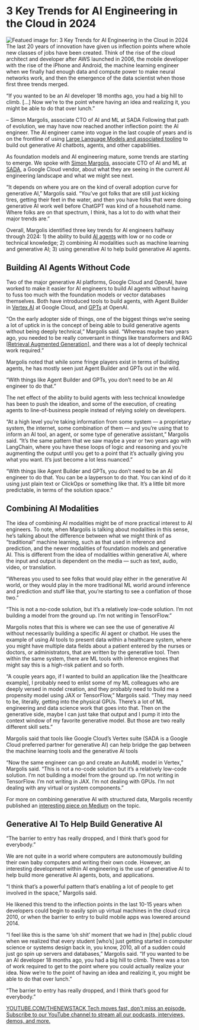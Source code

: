 # 3 Key Trends for AI Engineering in the Cloud in 2024
![Featued image for: 3 Key Trends for AI Engineering in the Cloud in 2024](https://cdn.thenewstack.io/media/2024/07/8a745e85-george-c-hsyq2hk91lo-unsplash-1024x576.jpg)
The last 20 years of innovation have given us inflection points where whole new classes of jobs have been created. Think of the rise of the cloud architect and developer after AWS launched in 2006, the mobile developer with the rise of the iPhone and Android, the machine learning engineer when we finally had enough data and compute power to make neural networks work, and then the emergence of the data scientist when those first three trends merged.

“If you wanted to be an AI developer 18 months ago, you had a big hill to climb. […] Now we’re to the point where having an idea and realizing it, you might be able to do that over lunch.”

– Simon Margolis, associate CTO of AI and ML at SADA
Following that path of evolution, we may have now reached another inflection point: the AI engineer. The AI engineer came into vogue in the last couple of years and is on the frontline of using [Large Language Models and associated tooling](https://thenewstack.io/top-5-ai-engineering-trends-of-2023/) to build out generative AI chatbots, agents, and other capabilities.

As foundation models and AI engineering mature, some trends are starting to emerge. We spoke with [Simon Margolis](https://www.linkedin.com/in/smargolis/), associate CTO of AI and ML at [SADA](https://sada.com/), a Google Cloud vendor, about what they are seeing in the current AI engineering landscape and what we might see next.

“It depends on where you are on the kind of overall adoption curve for generative AI,” Margolis said. “You’ve got folks that are still just kicking tires, getting their feet in the water, and then you have folks that were doing generative AI work well before ChatGPT was kind of a household name. Where folks are on that spectrum, I think, has a lot to do with what their major trends are.”

Overall, Margolis identified three key trends for AI engineers halfway through 2024: 1) the ability to build [AI agents](https://thenewstack.io/lets-get-agentic-langchain-and-llamaindex-talk-ai-agents/) with low or no code or technical knowledge; 2) combining AI modalities such as machine learning and generative AI; 3) using generative AI to help build generative AI agents.

## Building AI Agents Without Code
Two of the major generative AI platforms, Google Cloud and OpenAI, have worked to make it easier for AI engineers to build AI agents without having to fuss too much with the foundation models or vector databases themselves. Both have introduced tools to build agents, with Agent Builder in [Vertex AI](https://thenewstack.io/an-introduction-to-google-vertex-ai-automl-training-and-inference/) at Google Cloud, and [GPTs](https://thenewstack.io/getting-started-with-openais-gpt-builder-and-how-it-uses-rag/) at OpenAI.

“On the early adopter side of things, one of the biggest things we’re seeing a lot of uptick in is the concept of being able to build generative agents without being deeply technical,” Margolis said. “Whereas maybe two years ago, you needed to be really conversant in things like transformers and RAG [[Retrieval Augmented Generation](https://thenewstack.io/freshen-up-llms-with-retrieval-augmented-generation/)], and there was a lot of deeply technical work required.”

Margolis noted that while some fringe players exist in terms of building agents, he has mostly seen just Agent Builder and GPTs out in the wild.

“With things like Agent Builder and GPTs, you don’t need to be an AI engineer to do that.”

The net effect of the ability to build agents with less technical knowledge has been to push the ideation, and some of the execution, of creating agents to line-of-business people instead of relying solely on developers.

“At a high level you’re taking information from some system — a proprietary system, the internet, some combination of them — and you’re using that to inform an AI tool, an agent, or some type of generative assistant,” Margolis said. “It’s the same pattern that we saw maybe a year or two years ago with LangChain, where you have these loops of logic and reasoning and you’re augmenting the output until you get to a point that it’s actually giving you what you want. It’s just become a lot less nuanced.”

“With things like Agent Builder and GPTs, you don’t need to be an AI engineer to do that. You can be a layperson to do that. You can kind of do it using just plain text or ClickOps or something like that. It’s a little bit more predictable, in terms of the solution space.”

## Combining AI Modalities
The idea of combining AI modalities might be of more practical interest to AI engineers. To note, when Margolis is talking about modalities in this sense, he’s talking about the difference between what we might think of as “traditional” machine learning, such as that used in inference and prediction, and the newer modalities of foundation models and generative AI. This is different from the idea of modalities within generative AI, where the input and output is dependent on the media — such as text, audio, video, or translation.

“Whereas you used to see folks that would play either in the generative AI world, or they would play in the more traditional ML world around inference and prediction and stuff like that, you’re starting to see a conflation of those two.”

“This is not a no-code solution, but it’s a relatively low-code solution. I’m not building a model from the ground up. I’m not writing in TensorFlow.”

Margolis notes that this is where we can see the use of generative AI without necessarily building a specific AI agent or chatbot. He uses the example of using AI tools to present data within a healthcare system, where you might have multiple data fields about a patient entered by the nurses or doctors, or administrators, that are written by the generative tool. Then within the same system, there are ML tools with inference engines that might say this is a high-risk patient and so forth.

“A couple years ago, if I wanted to build an application like the [healthcare example], I probably need to enlist some of my ML colleagues who are deeply versed in model creation, and they probably need to build me a propensity model using JAX or TensorFlow,” Margolis said. “They may need to be, literally, getting into the physical GPUs. There’s a lot of ML engineering and data science work that goes into that. Then on the generative side, maybe I can just take that output and I pump it into the context window of my favorite generative model. But those are two really different skill sets.”

Margolis said that tools like Google Cloud’s Vertex suite (SADA is a Google Cloud preferred partner for generative AI) can help bridge the gap between the machine learning tools and the generative AI tools

“Now the same engineer can go and create an AutoML model in Vertex,” Margolis said. “This is not a no-code solution but it’s a relatively low-code solution. I’m not building a model from the ground up. I’m not writing in TensorFlow. I’m not writing in JAX. I’m not dealing with GPUs. I’m not dealing with any virtual or system components.”

For more on combining generative AI with structured data, Margolis recently published an [interesting piece on Medium](https://medium.com/google-cloud/generative-agents-with-structured-data-c4947603f600) on the topic.

## Generative AI To Help Build Generative AI
“The barrier to entry has really dropped, and I think that’s good for everybody.”

We are not quite in a world where computers are autonomously building their own baby computers and writing their own code. However, an interesting development within AI engineering is the use of generative AI to help build more generative AI agents, bots, and applications.

“I think that’s a powerful pattern that’s enabling a lot of people to get involved in the space,” Margolis said.

He likened this trend to the inflection points in the last 10-15 years when developers could begin to easily spin up virtual machines in the cloud circa 2010, or when the barrier to entry to build mobile apps was lowered around 2014.

“I feel like this is the same ‘oh shit’ moment that we had in [the] public cloud when we realized that every student [who’s] just getting started in computer science or systems design back in, you know, 2010, all of a sudden could just go spin up servers and databases,” Margolis said. “If you wanted to be an AI developer 18 months ago, you had a big hill to climb. There was a ton of work required to get to the point where you could actually realize your idea. Now we’re to the point of having an idea and realizing it, you might be able to do that over lunch.”

“The barrier to entry has really dropped, and I think that’s good for everybody.”

[
YOUTUBE.COM/THENEWSTACK
Tech moves fast, don't miss an episode. Subscribe to our YouTube
channel to stream all our podcasts, interviews, demos, and more.
](https://youtube.com/thenewstack?sub_confirmation=1)